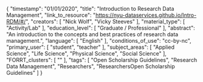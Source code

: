 {
    "timestamp": "01/01/2020",
    "title": "Introduction to Research Data Management",
    "link_to_resource": "https://nyu-dataservices.github.io/Intro-RDM/#/",
    "creators": [
        "Nick Wolf",
        "Vicky Steeves"
    ],
    "material_type": [
        "Activity/Lab"
    ],
    "education_level": [
        "Graduate / Professional"
    ],
    "abstract": "An introduction to the concepts and best practices of research data management.",
    "language": [
        "English"
    ],
    "conditions_of_use": "cc-by-nc",
    "primary_user": [
        "student",
        "teacher"
    ],
    "subject_areas": [
        "Applied Science",
        "Life Science",
        "Physical Science",
        "Social Science"
    ],
    "FORRT_clusters": [
        ""
    ],
    "tags": [
        "Open Scholarship Guidelines",
        "Research Data Management",
        "Researchers",
        "ResearchersOpen Scholarship Guidelines"
    ]
}